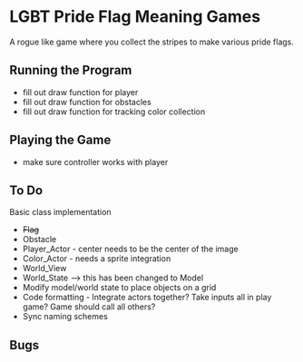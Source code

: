 # LGBT Pride Flag Meaning Games
A rogue like game where you collect the stripes to make various pride flags.

## Running the Program
* fill out draw function for player
* fill out draw function for obstacles
* fill out draw function for tracking color collection  

## Playing the Game
* make sure controller works with player

## To Do
Basic class implementation
* ~~Flag~~
* Obstacle
* Player_Actor - center needs to be the center of the image
* Color_Actor - needs a sprite integration
* World_View
* World_State --> this has been changed to Model
* Modify model/world state to place objects on a grid
* Code formatting - Integrate actors together? Take inputs all in play game? Game should call all others?
* Sync naming schemes


## Bugs
